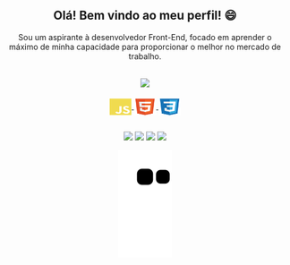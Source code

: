 <div align="center">

## Olá! Bem vindo ao meu perfil! 😄 <br>

Sou um aspirante à desenvolvedor Front-End, focado em aprender o máximo de minha capacidade para proporcionar o melhor no mercado de trabalho.

<br>

</div>

<div align="center">
  <a href="https://github.com/almeidanielb">
  <img height="180em" src="https://github-readme-stats.vercel.app/api?username=almeidanielb&show_icons=true&theme=dark&include_all_commits=true&count_private=true"/> <br> 
  
<!--  <img height="230em" src="https://github-readme-stats.vercel.app/api/top-langs/?username=almeidanielb&layout=compact&langs_count=7&theme=dark"/>  -->
</div>

<div style="display: inline_block" align="center"><br>
  
  <img align="center" alt="Dani-Js" height="30" width="40" src="https://raw.githubusercontent.com/devicons/devicon/master/icons/javascript/javascript-plain.svg">
  
<!-- <img align="center" alt="Dani-Ts" height="30" width="40" src="https://raw.githubusercontent.com/devicons/devicon/master/icons/typescript/typescript-plain.svg"> -->

<!-- <img align="center" alt="Dani-React" height="30" width="40" src="https://raw.githubusercontent.com/devicons/devicon/master/icons/react/react-original.svg"> -->
  
  <img align="center" alt="Dani-HTML" height="30" width="40" src="https://raw.githubusercontent.com/devicons/devicon/master/icons/html5/html5-original.svg">
  
  <img align="center" alt="Dani-CSS" height="30" width="40" src="https://raw.githubusercontent.com/devicons/devicon/master/icons/css3/css3-original.svg">
  
<!--  <img align="center" alt="Dani-Python" height="30" width="40" src="https://raw.githubusercontent.com/devicons/devicon/master/icons/python/python-original.svg"> -->
  
<!--  <img align="center" alt="Dani-Csharp" height="30" width="40" src="https://raw.githubusercontent.com/devicons/devicon/master/icons/csharp/csharp-original.svg"> -->
  
</div>

##

<div align="center"> 

  <a href="https://instagram.com/almeidanielb" target="_blank"><img src="https://img.shields.io/badge/-Instagram-%23E4405F?style=for-the-badge&logo=instagram&logoColor=white" target="_blank"></a>
  <a href="https://www.linkedin.com/in/daniel-almeida-392605205" target="_blank"><img src="https://img.shields.io/badge/-LinkedIn-%230077B5?style=for-the-badge&logo=linkedin&logoColor=white" target="_blank"></a>
  <a href="https://discordapp.com/users/Spalla#2016" target="_blank"><img src="https://img.shields.io/badge/Discord-7289DA?style=for-the-badge&logo=discord&logoColor=white" target="_blank"></a> 
   <a href = "mailto:dborgesalmeida@gmail.com"><img src="https://img.shields.io/badge/Gmail-D14836?style=for-the-badge&logo=gmail&logoColor=white" target="_blank"></a>
    
 
  ![Snake animation](https://github.com/rafaballerini/rafaballerini/blob/output/github-contribution-grid-snake.svg)
 
</div>

